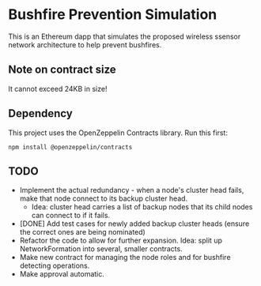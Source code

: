 # Bushfire Prevention Simulation

This is an Ethereum dapp that simulates the proposed wireless ssensor network architecture to help prevent bushfires.

## Note on contract size

It cannot exceed 24KB in size!

## Dependency

This project uses the OpenZeppelin Contracts library. Run this first:

`npm install @openzeppelin/contracts`

## TODO

* Implement the actual redundancy - when a node's cluster head fails, make that node connect to its backup cluster head.
  * Idea: cluster head carries a list of backup nodes that its child nodes can connect to if it fails. 
* [DONE] Add test cases for newly added backup cluster heads (ensure the correct ones are being nominated)
* Refactor the code to allow for further expansion. Idea: split up NetworkFormation into several, smaller contracts.
* Make new contract for managing the node roles and for bushfire detecting operations.
* Make approval automatic.
